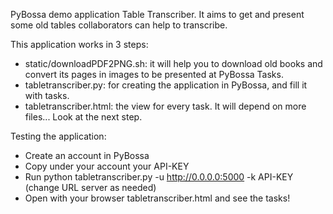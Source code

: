 PyBossa demo application Table Transcriber. It aims to get and present some old tables collaborators can help to transcribe. 

This application works in 3 steps:

*  static/downloadPDF2PNG.sh: it will help you to download old books and convert its pages in images to be presented at PyBossa Tasks.
*  tabletranscriber.py: for creating the application in PyBossa, and fill it with tasks.
*  tabletranscriber.html: the view for every task. It will depend on more files... Look at the next step.

Testing the application:

*  Create an account in PyBossa
*  Copy under your account your API-KEY
*  Run python tabletranscriber.py -u http://0.0.0.0:5000 -k API-KEY (change URL server as needed)
*  Open with your browser tabletranscriber.html and see the tasks!
